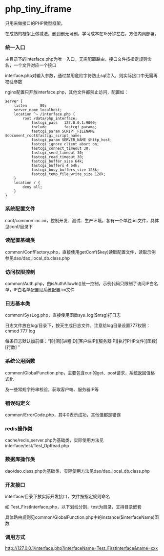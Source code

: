 # php_tiny_iframe

只用来做接口的PHP微型框架。

在成熟的框架上做减法，删到删无可删，学习成本在15分钟左右，方便内网部署。

### 统一入口

主目录下的interface.php为唯一入口，无需配置路由，接口文件按指定规则命名，一个文件对应一个接口

interface.php对输入参数，通过禁用危险字符防止sql注入，则实际接口中无需再校验参数

nginx配置只开放interface.php，其他文件都禁止访问，配置如：

	server {
    	listen      80;
    	server_name localhost;
    	location ^~ /interface.php {
	 		root /data/php_interface;
         		fastcgi_pass   127.0.0.1:9000;
         		include        fastcgi_params;
         		fastcgi_param SCRIPT_FILENAME $document_root$fastcgi_script_name;
         		fastcgi_param SERVER_NAME $http_host;
         		fastcgi_ignore_client_abort on;
         		fastcgi_connect_timeout 30;
         		fastcgi_send_timeout 30;
         		fastcgi_read_timeout 30;
         		fastcgi_buffer_size 64k;
         		fastcgi_buffers 4 64k;
         		fastcgi_busy_buffers_size 128k;
         		fastcgi_temp_file_write_size 128k;
		}
		location / {
			deny all;
		}
	}

### 系统配置文件

conf/common.inc.ini，控制开发、测试、生产环境，各有一个单独.ini文件，具体见conf/目录下


### 读配置基础类

common/ConfFactory.php，直接使用getConf($key)读取配置文件，读取示例参见dao/dao_local_db.class.php


### 访问权限控制

common/Auth.php，由isAuthAllowIn()统一控制，示例代码只限制了访问IP白名单，IP白名单配置见系统配置.ini文件


### 日志基本类

common/SysLog.php，直接使用函数sys_log($msg)打日志

日志文件放在log/目录下，按天生成日志文件，注意给log目录设置777权限：chmod 777 log

每条日志默认加前缀：“[时间][进程ID][客户端IP][服务器IP][执行PHP文件][函数][行数] ”


### 系统公用函数

common/GlobalFunction.php，主要包含curl的get、post请求，系统返回值格式化

及一些常规字符串校验，获取客户端、服务器IP等


### 错误码定义

common/ErrorCode.php，其中0表示成功，其他值都是错误

### redis操作类

cache/redis_server.php为基础类，实际使用方法见interface/test/Test_OpRead.php

### 数据库操作类

dao/dao.class.php为基础类，实际使用方法见dao/dao_local_db.class.php


### 开发接口

interface/目录下放实际开发接口，文件按指定规则命名

如 Test_FirstInterface.php，以下划线分割，test为目录，支持目录嵌套

具体路由规则见common/GlobalFunction.php中的instance($interfaceName)函数

### 调用方式

http://127.0.0.1/interface.php?interfaceName=Test_FirstInterface&name=xxx


